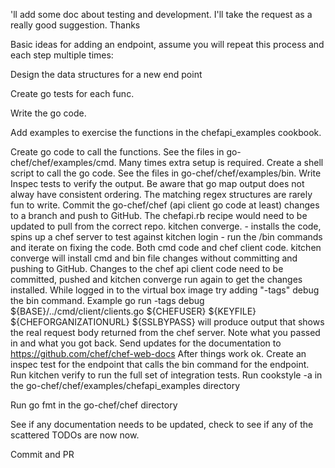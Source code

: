 'll add some doc about testing and development. I'll take the request as a really good suggestion.
Thanks

Basic ideas for adding an endpoint, assume you will repeat this process and each step multiple times:

Design the data structures for a new end point

Create go tests for each func.

Write the go code.

Add examples to exercise the functions in the chefapi_examples cookbook.

Create go code to call the functions. See the files in go-chef/chef/examples/cmd. Many times extra setup is required.
Create a shell script to call the go code. See the files in go-chef/chef/examples/bin.
Write Inspec tests to verify the output. Be aware that go map output does not alway have consistent ordering. The matching regex structures are rarely fun to write.
Commit the go-chef/chef (api client go code at least) changes to a branch and push to GitHub. The chefapi.rb recipe would need to be updated to pull from the correct repo.
kitchen converge. - installs the code, spins up a chef server to test against
kitchen login - run the /bin commands and iterate on fixing the code. Both cmd code and chef client code. kitchen converge will install cmd and bin file changes without committing and pushing to GitHub. Changes to the chef api client code need to be committed, pushed and kitchen converge run again to get the changes installed.
While logged in to the virtual box image try adding "-tags" debug the bin command. Example
go run -tags debug ${BASE}/../cmd/client/clients.go ${CHEFUSER} ${KEYFILE} ${CHEFORGANIZATIONURL} ${SSLBYPASS} will produce output that shows the real request body returned from the chef server. Note what you passed in and what you got back. Send updates for the documentation to https://github.com/chef/chef-web-docs
After things work ok. Create an inspec test for the endpoint that calls the bin command for the endpoint. Run kitchen verify to run the full set of integration tests.
Run cookstyle -a in the go-chef/chef/examples/chefapi_examples directory

Run go fmt in the go-chef/chef directory

See if any documentation needs to be updated, check to see if any of the scattered TODOs are now now.

Commit and PR
